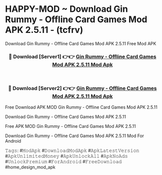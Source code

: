 # HAPPY-MOD ~ Download Gin Rummy - Offline Card Games Mod APK 2.5.11 - (tcfrv)
Download Gin Rummy - Offline Card Games Mod APK 2.5.11 Free Mod APK

<div align="center">
<h3>🔴 Download [Server1] 👉👉 <a href="https://apk-comot.site?title=Gin_Rummy_-_Offline_Card_Games_Mod_APK_2.5.11">Gin Rummy - Offline Card Games Mod APK 2.5.11 Mod Apk</a></h3><br>

<h3>🔴 Download [Server2] 👉👉 <a href="https://apk-comot.site?title=Gin_Rummy_-_Offline_Card_Games_Mod_APK_2.5.11">Gin Rummy - Offline Card Games Mod APK 2.5.11 Mod Apk</a></h3>
</div>


Free Download APK MOD Gin Rummy - Offline Card Games Mod APK 2.5.11

Download Gin Rummy - Offline Card Games Mod APK 2.5.11 

Free APK MOD Gin Rummy - Offline Card Games Mod APK 2.5.11 

Download Gin Rummy - Offline Card Games Mod APK 2.5.11 Mod For Android

𝚃𝚊𝚐𝚜: #𝙼𝚘𝚍𝙰𝚙𝚔 #𝙳𝚘𝚠𝚗𝚕𝚘𝚊𝚍𝙼𝚘𝚍𝙰𝚙𝚔 #𝙰𝚙𝚔𝙻𝚊𝚝𝚎𝚜𝚝𝚅𝚎𝚛𝚜𝚒𝚘𝚗 #𝙰𝚙𝚔𝚄𝚗𝚕𝚒𝚖𝚒𝚝𝚎𝚍𝙼𝚘𝚗𝚎𝚢 #𝙰𝚙𝚔𝚄𝚗𝚕𝚘𝚌𝚔𝙰𝚕𝚕 #𝙰𝚙𝚔𝙽𝚘𝙰𝚍𝚜 #𝚄𝚗𝚕𝚘𝚌𝚔𝙿𝚛𝚎𝚖𝚒𝚞𝚖 #𝙵𝚘𝚛𝙰𝚗𝚍𝚛𝚘𝚒𝚍 #𝙵𝚛𝚎𝚎𝙳𝚘𝚠𝚗𝚕𝚘𝚊𝚍 #home_design_mod_apk